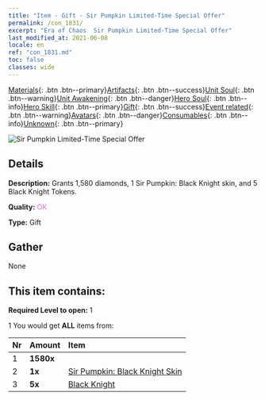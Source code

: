 ```yaml
---
title: "Item - Gift - Sir Pumpkin Limited-Time Special Offer"
permalink: /con_1831/
excerpt: "Era of Chaos  Sir Pumpkin Limited-Time Special Offer"
last_modified_at: 2021-06-08
locale: en
ref: "con_1831.md"
toc: false
classes: wide
---
```

 [Materials](/Items/){: .btn .btn--primary}[Artifacts](/Items/Artifacts/){: .btn .btn--success}[Unit Soul](/Items/UnitSoul/){: .btn .btn--warning}[Unit Awakening](/Items/UnitAwakening/){: .btn .btn--danger}[Hero Soul](/Items/HeroSoul/){: .btn .btn--info}[Hero Skill](/Items/HeroSkill/){: .btn .btn--primary}[Gift](/Items/Gift/){: .btn .btn--success}[Event related](/Items/Events/){: .btn .btn--warning}[Avatars](/Items/Avatars/){: .btn .btn--danger}[Consumables](/Items/Consumables/){: .btn .btn--info}[Unknown](/Items/Unknown/){: .btn .btn--primary}

 ![Sir Pumpkin Limited-Time Special Offer](/images/t/i_907453.png)

## Details
 **Description:** Grants 1,580 diamonds, 1 Sir Pumpkin: Black Knight skin, and 5 Black Knight Tokens.

 **Quality:** <span style="color: #DA70D6">OK</span>

 **Type:** Gift

## Gather

  None

## This item contains:

 **Required Level to open:** 1

 1 You would get **ALL** items  from:

  | Nr | Amount |     Item    |
  |:---|:-------|:------------|
  | 1 |  **1580x** | <i class="fas fa-gem"/> |  | 
  | 2 |  **1x** | [Sir Pumpkin: Black Knight Skin](/Items/con_1982/) |  | 
  | 3 |  **5x** | [Black Knight](/Items/unt_213/) |  | 
